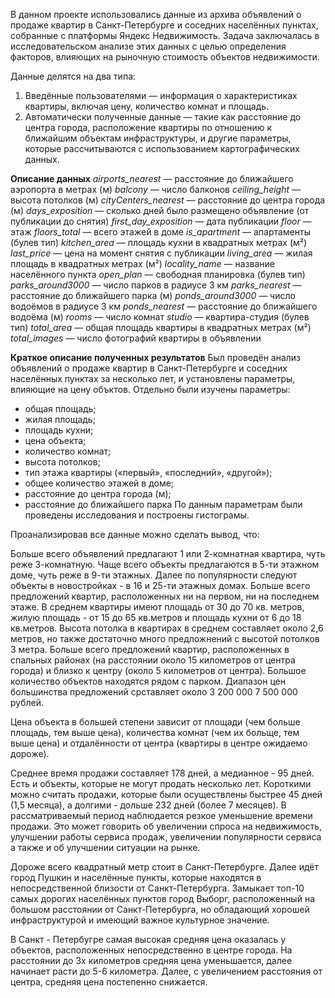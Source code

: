 В данном проекте использовались данные из архива объявлений о продаже квартир в Санкт-Петербурге и соседних населённых пунктах, собранные с платформы Яндекс Недвижимость. Задача заключалась в исследовательском анализе этих данных с целью определения факторов, влияющих на рыночную стоимость объектов недвижимости.

Данные делятся на два типа: 
1. Введённые пользователями — информация о характеристиках квартиры, включая цену, количество комнат и площадь.
2. Автоматически полученные данные — такие как расстояние до центра города, расположение квартиры по отношению к ближайшим объектам инфраструктуры, и другие параметры, которые рассчитываются с использованием картографических данных.

**Описание данных**
*airports_nearest* — расстояние до ближайшего аэропорта в метрах (м)
*balcony* — число балконов
*ceiling_height* — высота потолков (м)
*cityCenters_nearest* — расстояние до центра города (м)
*days_exposition* — сколько дней было размещено объявление (от публикации до снятия)
*first_day_exposition* — дата публикации
*floor* — этаж
*floors_total* — всего этажей в доме
*is_apartment* — апартаменты (булев тип)
*kitchen_area* — площадь кухни в квадратных метрах (м²)
*last_price* — цена на момент снятия с публикации
*living_area* — жилая площадь в квадратных метрах (м²)
*locality_name* — название населённого пункта
*open_plan* — свободная планировка (булев тип)
*parks_around3000* — число парков в радиусе 3 км
*parks_nearest* — расстояние до ближайшего парка (м)
*ponds_around3000* — число водоёмов в радиусе 3 км
*ponds_nearest* — расстояние до ближайшего водоёма (м)
*rooms* — число комнат
*studio* — квартира-студия (булев тип)
*total_area* — общая площадь квартиры в квадратных метрах (м²)
*total_images* — число фотографий квартиры в объявлении

**Краткое описание полученных результатов**
Был проведён анализ объявлений о продаже квартир в Санкт-Петербурге и соседних населённых пунктах за несколько лет, и установлены параметры, влияющие на цену объктов.
Отдельно были изучены параметры:
* общая площадь;
* жилая площадь;
* площадь кухни;
* цена объекта;
* количество комнат;
* высота потолков;
* тип этажа квартиры («первый», «последний», «другой»);
* общее количество этажей в доме;
* расстояние до центра города (м);
* расстояние до ближайшего парка
По данным параметрам были проведены исследования и построены гистограмы.

Проанализировав все данные можно сделать вывод, что:

Больше всего объявлений предлагают 1 или 2-комнатная квартира, чуть реже 3-комнатную. Чаще всего объекты предлагаются в 5-ти этажном доме, чуть реже в 9-ти этажных. Далее по популярности следуют объекты в новостройках - в 16 и 25-ти этажных домах. Больше всего предложений квартир, расположенных ни на первом, ни на последнем этаже. В среднем квартиры имеют площадь от 30 до 70 кв. метров, жилую площадь - от 15 до 65 кв.метров и площадь кухни от 6 до 18 кв.метров. Высота потолка в квартирах в среднем составляет около 2,6 метров, но также достаточно много предложнений с высотой потолков 3 метра. Больше всего предложений квартир, расположенных в спальных районах (на расстоянии около 15 километров от центра города) и близко к центру (около 5 километров от центра). Большое количество объектов находятся рядом с парком. Диапазон цен большинства предложений срставляет около 3 200 000 7 500 000 рублей.

Цена объекта в большей степени зависит от площади (чем больше площадь, тем выше цена), количества комнат (чем их больще, тем выше цена) и отдалённости от центра (квартиры в центре ожидаемо дороже).

Среднее время продажи составляет 178 дней, а медианное - 95 дней. Есть и объекты, которые не могут продать несколько лет. Короткими можно считать продажи, которые были осуществлены быстрее 45 дней (1,5 месяца), а долгими - дольше 232 дней (более 7 месяцев). В рассматриваемый период наблюдается резкое уменьшение времени продажи. Это может говорить об увеличении спроса на недвижимость, улучшении работы сервиса продаж, увеличении популярности сервиса а также и об улучшении ситуации на рынке. 

Дороже всего квадратный метр стоит в Санкт-Петербурге. Далее идёт город Пушкин и населённые пункты, которые находятся в непосредственной близости от Санкт-Петербурга. Замыкает топ-10 самых дорогих населённых пунктов город Выборг, расположенный на большом расстоянии от Санкт-Петербурга, но обладающий хорошей инфраструктурой и имеющий важное культурное значение.

В Санкт - Петербугре самая высокая средняя цена оказалась у объектов, расположенных непосредственно в центре города. На расстоянии до 3х километров средняя цена уменьшается, далее начинает расти до 5-6 километра. Далее, с увеличением расстояния от центра, средняя цена постепенно снижается.
